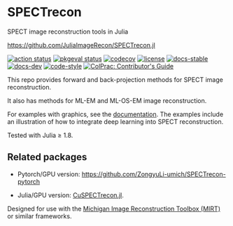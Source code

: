 # SPECTrecon
SPECT image reconstruction tools in Julia

https://github.com/JuliaImageRecon/SPECTrecon.jl

[![action status][action-img]][action-url]
[![pkgeval status][pkgeval-img]][pkgeval-url]
[![codecov][codecov-img]][codecov-url]
[![license][license-img]][license-url]
[![docs-stable][docs-stable-img]][docs-stable-url]
[![docs-dev][docs-dev-img]][docs-dev-url]
[![code-style][code-blue-img]][code-blue-url]
[![ColPrac: Contributor's Guide][colprac-img]][colprac-url]

This repo provides forward and back-projection methods
for SPECT image reconstruction.

It also has methods for ML-EM and ML-OS-EM image reconstruction.

For examples with graphics,
see the
[documentation][docs-stable-url].
The examples include an illustration
of how to integrate deep learning
into SPECT reconstruction.

Tested with Julia ≥ 1.8.

## Related packages

- Pytorch/GPU version:
https://github.com/ZongyuLi-umich/SPECTrecon-pytorch

- Julia/GPU version:
[CuSPECTrecon.jl](https://github.com/JuliaImageRecon/CuSPECTrecon.jl).

Designed for use with the
[Michigan Image Reconstruction Toolbox (MIRT)](https://github.com/JeffFessler/MIRT.jl)
or similar frameworks.

<!-- URLs -->
[action-img]: https://github.com/JuliaImageRecon/SPECTrecon.jl/workflows/CI/badge.svg
[action-url]: https://github.com/JuliaImageRecon/SPECTrecon.jl/actions
[build-img]: https://github.com/JuliaImageRecon/SPECTrecon.jl/workflows/CI/badge.svg?branch=main
[build-url]: https://github.com/JuliaImageRecon/SPECTrecon.jl/actions?query=workflow%3ACI+branch%3Amain
[pkgeval-img]: https://juliaci.github.io/NanosoldierReports/pkgeval_badges/S/SPECTrecon.svg
[pkgeval-url]: https://juliaci.github.io/NanosoldierReports/pkgeval_badges/S/SPECTrecon.html
[code-blue-img]: https://img.shields.io/badge/code%20style-blue-4495d1.svg
[code-blue-url]: https://github.com/invenia/BlueStyle
[codecov-img]: https://codecov.io/github/JuliaImageRecon/SPECTrecon.jl/coverage.svg?branch=main
[codecov-url]: https://codecov.io/github/JuliaImageRecon/SPECTrecon.jl?branch=main
[docs-stable-img]: https://img.shields.io/badge/docs-stable-blue.svg
[docs-stable-url]: https://JuliaImageRecon.github.io/SPECTrecon.jl/stable
[docs-dev-img]: https://img.shields.io/badge/docs-dev-blue.svg
[docs-dev-url]: https://JuliaImageRecon.github.io/SPECTrecon.jl/dev
[license-img]: https://img.shields.io/badge/license-MIT-brightgreen.svg
[license-url]: LICENSE
[colprac-img]: https://img.shields.io/badge/ColPrac-Contributor's%20Guide-blueviolet
[colprac-url]: https://github.com/SciML/ColPrac
